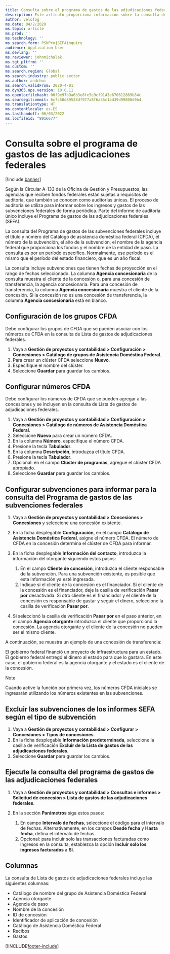 ```yaml
---
title: Consulta sobre el programa de gastos de las adjudicaciones federales
description: Este artículo proporciona información sobre la consulta del Programa de gastos de las adjudicaciones federales.
author: velofog
ms.date: 04/2/2020
ms.topic: article
ms.prod: ''
ms.technology: ''
ms.search.form: PSNProjSEFAinquiry
audience: Application User
ms.devlang: ''
ms.reviewer: johnmichalak
ms.tgt_pltfrm: ''
ms.custom: ''
ms.search.region: Global
ms.search.industry: public sector
ms.author: andchoi
ms.search.validFrom: 2020-4-01
ms.dyn365.ops.version: 10.0.11
ms.openlocfilehash: 00f9e97b9a6b3e8fe5e9cf9143e670612869b84c
ms.sourcegitcommit: 6cfc50d89528df977a8f6a55c1ad39d99800d9b4
ms.translationtype: HT
ms.contentlocale: es-ES
ms.lasthandoff: 06/03/2022
ms.locfileid: "8916677"
---
```

# <a name="schedule-of-expenditures-of-federal-awards-inquiry"></a>Consulta sobre el programa de gastos de las adjudicaciones federales

[!include [banner](../includes/banner.md)]

Según la Circular A-133 de la Oficina de Gestión y Presupuestos, las agencias que reciben fondos federales están sujetas a requisitos de auditoría, que también se conocen como auditorías únicas. El proceso de auditoría se utiliza para informar sobre los ingresos y gastos de las subvenciones federales de forma periódica. Parte del informe de auditoría único incluye el Programa de gastos de las adjudicaciones federales (SEFA).

La consulta del Programa de gastos de las subvenciones federales incluye el título y número del Catálogo de asistencia doméstica federal (CFDA), el número de la subvención, el año de la subvención, el nombre de la agencia federal que proporciona los fondos y el nombre de la entidad de paso. La consulta es por un período específico. Normalmente, ese período es el mismo que el período del estado financiero, que es un año fiscal.

La consulta incluye subvenciones que tienen fechas de proyección en el rango de fechas seleccionado. La columna **Agencia concesionaria** de la consulta muestra el cliente de la concesión o, para una concesión de transferencia, la agencia concesionaria. Para una concesión de transferencia, la columna **Agencia concesionaria** muestra el cliente de la concesión. Si la concesión no es una concesión de transferencia, la columna **Agencia concesionaria** está en blanco.

## <a name="set-up-the-cfda-clusters"></a>Configuración de los grupos CFDA

Debe configurar los grupos de CFDA que se pueden asociar con los números de CFDA en la consulta de Lista de gastos de adjudicaciones federales.

1. Vaya a **Gestión de proyectos y contabilidad \> Configuración \> Concesiones \> Catálogo de grupos de Asistencia Doméstica Federal**.
2. Para crear un clúster CFDA seleccione **Nuevo**.
3. Especifique el nombre del clúster.
4. Seleccione **Guardar** para guardar los cambios.

## <a name="set-up-cfda-numbers"></a>Configurar números CFDA

Debe configurar los números de CFDA que se pueden agregar a las concesiones y se incluyen en la consulta de Lista de gastos de adjudicaciones federales.

1. Vaya a **Gestión de proyectos y contabilidad \> Configuración \> Concesiones \> Catálogo de números de Asistencia Doméstica Federal**.
2. Seleccione **Nuevo** para crear un número CFDA.
3. En la columna **Número**, especifique el número CFDA.
4. Presione la tecla **Tabulador**.
5. En la columna **Descripción**, introduzca el título CFDA.
6. Presione la tecla **Tabulador**.
7. Opcional: en el campo **Clúster de programas**, agregue el clúster CFDA apropiado.
8. Seleccione **Guardar** para guardar los cambios.

## <a name="set-up-grants-to-report-for-the-schedule-of-expenditures-of-federal-awards-inquiry"></a>Configurar subvenciones para informar para la consulta del Programa de gastos de las subvenciones federales

1. Vaya a **Gestión de proyectos y contabilidad \> Concesiones \> Concesiones** y seleccione una concesión existente.
2. En la ficha desplegable **Configuración**, en el campo **Catálogo de Asistencia Doméstica Federal**, asigne el número CFDA. El número de CFDA en la concesión determina el clúster de CFDA para informar.
3. En la ficha desplegable **Información del contacto**, introduzca la información del otorgante siguiendo estos pasos:

    1. En el campo **Cliente de concesión**, introduzca el cliente responsable de la subvención. Para una subvención existente, es posible que esta información ya esté ingresada.
    2. Indique si el cliente de la concesión es el financiador. Si el cliente de la concesión es el financiador, deje la casilla de verificación **Pasar por** desactivada. Si otro cliente es el financiador y el cliente de la concesión es responsable de gastar y seguir el dinero, seleccione la casilla de verificación **Pasar por**.

4. Si seleccionó la casilla de verificación **Pasar por** en el paso anterior, en el campo **Agencia otorgante** introduzca el cliente que proporcionó la concesión. La agencia otorgante y el cliente de la concesión no pueden ser el mismo cliente.

A continuación, se muestra un ejemplo de una concesión de transferencia:

El gobierno federal financió un proyecto de infraestructura para un estado. El gobierno federal entregó el dinero al estado para que lo gastara. En este caso, el gobierno federal es la agencia otorgante y el estado es el cliente de la concesión.

> [!NOTE] 
> Cuando active la función por primera vez, los números CFDA iniciales se ingresarán utilizando los números existentes en las subvenciones.

## <a name="exclude-grants-from-sefa-reporting-based-on-the-grant-type"></a>Excluir las subvenciones de los informes SEFA según el tipo de subvención

1. Vaya a **Gestión de proyectos y contabilidad \> Configurar \> Concesiones \> Tipos de concesiones**.
2. En la ficha desplegable **Información predeterminada**, seleccione la casilla de verificación **Excluir de la Lista de gastos de las adjudicaciones federales**.
3. Seleccione **Guardar** para guardar los cambios.

## <a name="run-the-schedule-of-expenditures-of-federal-awards-inquiry"></a>Ejecute la consulta del programa de gastos de las adjudicaciones federales

1. Vaya a **Gestión de proyectos y contabilidad \> Consultas e informes \> Solicitud de concesión \> Lista de gastos de las adjudicaciones federales**.
2. En la sección **Parámetros** siga estos pasos:

    1. En campo **Intervalo de fechas**, seleccione el código para el intervalo de fechas. Alternativamente, en los campos **Desde fecha** y **Hasta fecha**, defina el intervalo de fechas.
    2. Opcional: para incluir solo las transacciones facturadas como ingresos en la consulta, establezca la opción **Incluir solo los ingresos facturados** a **Sí**.

## <a name="columns"></a>Columnas

La consulta de Lista de gastos de adjudicaciones federales incluye las siguientes columnas:

- Catálogo de nombre del grupo de Asistencia Doméstica Federal
- Agencia otorgante
- Agencia de paso
- Nombre de la concesión
- ID de concesión
- Identificador de aplicación de concesión
- Catálogo de Asistencia Doméstica Federal
- Recibos
- Gastos


[!INCLUDE[footer-include](../includes/footer-banner.md)]